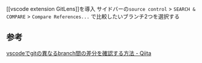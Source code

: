 [[vscode extension GitLens]]を導入
サイドバーの`source control` > `SEARCH & COMPARE` > `Compare References...` で比較したいブランチ2つを選択する

## 参考
[vscodeでgitの異なるbranch間の差分を確認する方法 - Qiita](https://qiita.com/nabenabe0928/items/9f36ee4fe1af92c215f6)